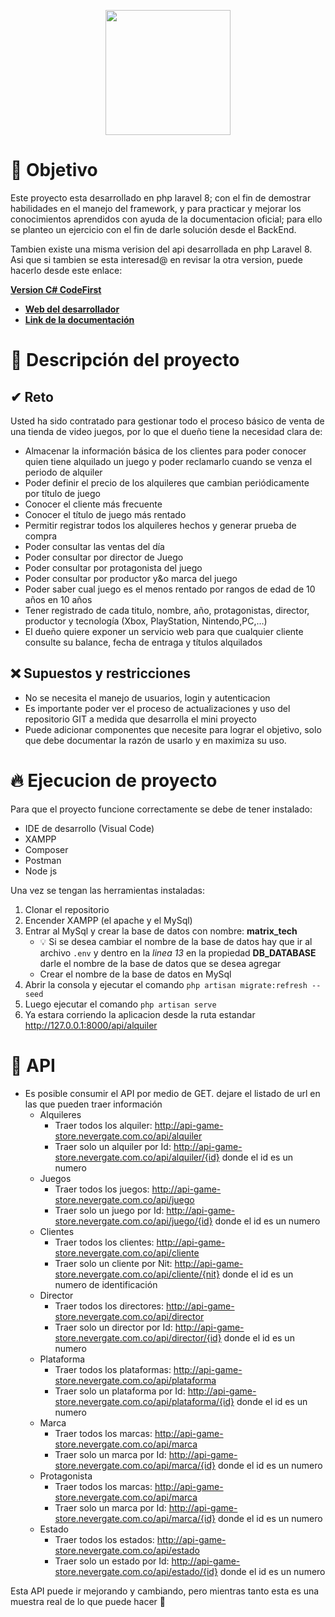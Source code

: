 <p align="center">
<a href="https://nevergate.com.co/"><img src="https://nevergate.com.co/otros/portafolio/images/logo.png" width="200"></a>
</p>


# 🚩 Objetivo

Este proyecto esta desarrollado en php laravel 8; con el fin de demostrar habilidades en el manejo del framework, y para practicar y mejorar los conocimientos aprendidos con ayuda de la documentacion oficial; para ello se planteo un ejercicio con el fin de darle solución desde el BackEnd.

Tambien existe una misma verision del api desarrollada en php Laravel 8. Asi que si tambien se esta interesad@ en revisar la otra version, puede hacerlo desde este enlace:

**[Version C# CodeFirst](https://github.com/Wilmilcard/GameStore.API)**

- **[Web del desarrollador](https://nevergate.com.co/)**
- **[Link de la documentación](https://manuais.iessanclemente.net/index.php/LARAVEL_Framework_-_Tutorial_01_-_Creaci%C3%B3n_de_API_RESTful_(actualizado))**

# 📄 Descripción del proyecto

## ✔ Reto

Usted ha sido contratado para gestionar todo el proceso básico de venta de una tienda de video juegos, por lo que el dueño tiene la necesidad clara de:
- Almacenar la información básica de los clientes para poder conocer quien tiene alquilado un juego y poder reclamarlo cuando se venza el periodo de alquiler
- Poder definir el precio de los alquileres que cambian periódicamente por título de juego
- Conocer el cliente más frecuente
- Conocer el título de juego más rentado
- Permitir registrar todos los alquileres hechos y generar prueba de compra
- Poder consultar las ventas del día
- Poder consultar por director de Juego
- Poder consultar por protagonista del juego
- Poder consultar por productor y&o marca del juego
- Poder saber cual juego es el menos rentado por rangos de edad de 10 años en 10 años
- Tener registrado de cada titulo, nombre, año, protagonistas, director, productor y tecnología (Xbox, PlayStation, Nintendo,PC,…)
- El dueño quiere exponer un servicio web para que cualquier cliente consulte su balance, fecha de entraga  y títulos alquilados

## ❌ Supuestos y restricciones

- No se necesita el manejo de usuarios, login y autenticacion
- Es importante poder ver el proceso de actualizaciones y uso del repositorio GIT a medida que desarrolla el mini proyecto
- Puede adicionar componentes que necesite para lograr el objetivo, solo que debe documentar la razón de usarlo y en maximiza su uso.

# 🔥 Ejecucion de proyecto

Para que el proyecto funcione correctamente se debe de tener instalado:

- IDE de desarrollo (Visual Code)
- XAMPP
- Composer
- Postman
- Node js

Una vez se tengan las herramientas instaladas:

1. Clonar el repositorio
2. Encender XAMPP (el apache y el MySql)
3. Entrar al MySql y crear la base de datos con nombre: **matrix_tech**
    - 💡 Si se desea cambiar el nombre de la base de datos hay que ir al archivo `.env` y dentro en la *linea 13* en la propiedad **DB_DATABASE** darle el nombre de la base de datos que se desea agregar
    - Crear el nombre de la base de datos en MySql
4. Abrir la consola y ejecutar el comando `php artisan migrate:refresh --seed`
5. Luego ejecutar el comando `php artisan serve`
6. Ya estara corriendo la aplicacion desde la ruta estandar http://127.0.0.1:8000/api/alquiler

# 🧪 API

- Es posible consumir el API por medio de GET. dejare el listado de url en las que pueden traer información
    - Alquileres
        - Traer todos los alquiler: http://api-game-store.nevergate.com.co/api/alquiler
        - Traer solo un alquiler por Id: http://api-game-store.nevergate.com.co/api/alquiler/{id} donde el id es un numero
    - Juegos
        - Traer todos los juegos: http://api-game-store.nevergate.com.co/api/juego
        - Traer solo un juego por Id: http://api-game-store.nevergate.com.co/api/juego/{id} donde el id es un numero
    - Clientes
        - Traer todos los clientes: http://api-game-store.nevergate.com.co/api/cliente
        - Traer solo un cliente por Nit: http://api-game-store.nevergate.com.co/api/cliente/{nit} donde el id es un numero de identificación
    - Director
        - Traer todos los directores: http://api-game-store.nevergate.com.co/api/director
        - Traer solo un director por Id: http://api-game-store.nevergate.com.co/api/director/{id} donde el id es un numero
    - Plataforma
        - Traer todos los plataformas: http://api-game-store.nevergate.com.co/api/plataforma
        - Traer solo un plataforma por Id: http://api-game-store.nevergate.com.co/api/plataforma/{id} donde el id es un numero
    - Marca
        - Traer todos los marcas: http://api-game-store.nevergate.com.co/api/marca
        - Traer solo un marca por Id: http://api-game-store.nevergate.com.co/api/marca/{id} donde el id es un numero
    - Protagonista
        - Traer todos los marcas: http://api-game-store.nevergate.com.co/api/marca
        - Traer solo un marca por Id: http://api-game-store.nevergate.com.co/api/marca/{id} donde el id es un numero
    - Estado
        - Traer todos los estados: http://api-game-store.nevergate.com.co/api/estado
        - Traer solo un estado por Id: http://api-game-store.nevergate.com.co/api/estado/{id} donde el id es un numero
    
Esta API puede ir mejorando y cambiando, pero mientras tanto esta es una muestra real de lo que puede hacer 🛴
    
